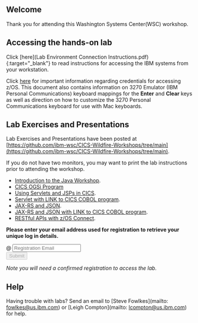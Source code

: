 <script src="https://ajax.googleapis.com/ajax/libs/jquery/3.1.0/jquery.min.js"></script>
<script src="./core-min.js"></script>
<script src="./md5-min.js"></script>
<script src="./wildfire-labs.js"></script>
<link href="https://cdn.jsdelivr.net/npm/bootstrap@5.1.0/dist/css/bootstrap.min.css" rel="stylesheet" integrity="sha384-KyZXEAg3QhqLMpG8r+8fhAXLRk2vvoC2f3B09zVXn8CA5QIVfZOJ3BCsw2P0p/We" crossorigin="anonymous">

## Welcome

Thank you for attending this Washington Systems Center(WSC) workshop. 

## Accessing the hands-on lab

Click [here](Lab Environment Connection Instructions.pdf){:target="_blank"} to read instructions for accessing the IBM systems from your workstation.

Click [here](https://github.com/ibm-wsc/zCONNEE-Wildfire-Workshop/blob/master/OpenAPI2/Important-Read%20Me.pdf) for important information regarding credentials for accessing z/OS. This document also contains information on 3270 Emulator (IBM Personal Communications) keyboard mappings for the **Enter** and **Clear** keys as well as direction on how to customize the 3270 Personal Communications keyboard for use with Mac keyboards.

## Lab Exercises and Presentations

Lab Exercises and Presentations have been posted at [https://github.com/ibm-wsc/CICS-Wildfire-Workshops/tree/main](https://github.com/ibm-wsc/CICS-Wildfire-Workshops/tree/main).

If you do not have two monitors, you may want to print the lab instructions prior to attending the workshop.

- [Introduction to the Java Workshop](https://github.com/ibm-wsc/CICS-Wildfire-Workshops/blob/main/CICS-Java%20Lab%20Exercises/L01-V61.01.zVA-JavaLabIntroduction.pdf).
- [CICS OGSi Program](https://github.com/ibm-wsc/CICS-Wildfire-Workshops/blob/main/CICS-Java%20Lab%20Exercises/L34-V61.01.zVA-SimpleOSGiProgramWithCICSExplorer.pdf) 
- [Using Servlets and JSPs in CICS](https://github.com/ibm-wsc/CICS-Wildfire-Workshops/blob/main/CICS-Java%20Lab%20Exercises/L70-V61.01.zVA-UsingServletsAndJspsWithCICS.pdf).
- [Servlet with LINK to CICS COBOL program](https://github.com/ibm-wsc/CICS-Wildfire-Workshops/blob/main/CICS-Java%20Lab%20Exercises/L72-V61.03.zVA-CICS-Java-Servlet-LINKtoCOBOLProgram.pdf).
- [JAX-RS and JSON](https://github.com/ibm-wsc/CICS-Wildfire-Workshops/blob/main/CICS-Java%20Lab%20Exercises/L92-V61.01.zVA-CICS-JSONusingJAX-RSnon-OSGi.pdf).
- [JAX-RS and JSON with LINK to CICS COBOL program](https://github.com/ibm-wsc/CICS-Wildfire-Workshops/blob/main/CICS-Java%20Lab%20Exercises/L93-V61.01.zVA-CICS-JSON-JAX-RS-non-OSGi-Application.pdf).
- [RESTful APIs with z/OS Connect](https://github.com/ibm-wsc/CICS-Wildfire-Workshops/blob/main/CICS-Java%20Lab%20Exercises/L93-V61.01.zVA-CICS-JSON-JAX-RS-non-OSGi-Application.pdf).




**Please enter your email address used for registration to retrieve your unique log in details.**

<form onsubmit="return false;">
<div class="input-group mb-3 col-6">
<span class="input-group-text" id="basic-addon1">@</span>
<input type="email" class="form-control" placeholder="Registration Email" aria-label="Email" aria-describedby="basic-addon1" id="registration-email" maxlength="50" required oninput="validate();">
</div>
<div class="col-6">
<button id="btn-submit" class="btn btn-primary" type="submit" onclick="getLab(document.getElementById('registration-email').value)" disabled>Submit</button>
</div>
</form>
<div id="lab" class=".container .text-monospace">
<em>Note you will need a confirmed registration to access the lab.</em>
</div>

## Help 
Having trouble with labs? Send an email to [Steve Fowlkes](mailto: fowlkes@us.ibm.com) or [Leigh Compton](mailto: lcompton@us.ibm.com) for help.
